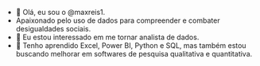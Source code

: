 - 👋 Olá, eu sou o @maxreis1.
- Apaixonado pelo uso de dados para compreender e combater desigualdades sociais.
- 👀 Eu estou interessado em me tornar analista de dados.
- 🌱 Tenho aprendido Excel, Power BI, Python e SQL, mas também estou buscando melhorar em softwares de pesquisa qualitativa e quantitativa.

<!---
maxreis1/maxreis1 is a ✨ special ✨ repository because its `README.md` (this file) appears on your GitHub profile.
You can click the Preview link to take a look at your changes.
--->
